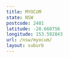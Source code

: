 ```yaml
---
title: MYOCUM
state: NSW
postcode: 2481
latitude: -28.660756
longitude: 153.592843
url: /nsw/myocum/
layout: suburb
---
```

